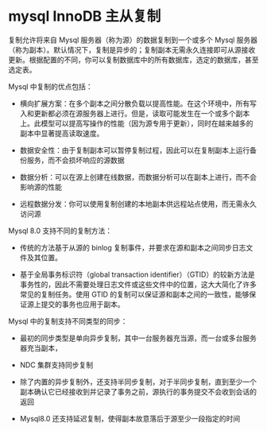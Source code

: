 # mysql InnoDB 主从复制

复制允许将来自 Mysql 服务器（称为源）的数据复制到一个或多个 Mysql 服务器（称为副本）。默认情况下，复制是异步的；复制副本无需永久连接即可从源接收更新。根据配置的不同，你可以复制数据库中的所有数据库，选定的数据库，甚至选定表。

Mysql 中复制的优点包括：

- 横向扩展方案：在多个副本之间分散负载以提高性能。在这个环境中，所有写入和更新都必须在源服务器上进行。但是，读取可能发生在一个或多个副本上。此模型可以提高写操作的性能（因为源专用于更新），同时在越来越多的副本中显著提高读取速度。
  
- 数据安全性：由于复制副本可以暂停复制过程，因此可以在复制副本上运行备份服务，而不会损坏响应的源数据
  
- 数据分析：可以在源上创建在线数据，而数据分析可以在副本上进行，而不会影响源的性能
  
- 远程数据分发：你可以使用复制创建的本地副本供远程站点使用，而无需永久访问源

Mysql 8.0 支持不同的复制方法：

- 传统的方法基于从源的 binlog 复制事件，并要求在源和副本之间同步日志文件及其位置。
  
- 基于全局事务标识符（global transaction identifier）（GTID）的较新方法是事务性的，因此不需要处理日志文件或这些文件中的位置，这大大简化了许多常见的复制任务。使用 GTID 的复制可以保证源和副本之间的一致性，能够保证源上提交的事务也应用于副本。

Mysql 中的复制支持不同类型的同步：

- 最初的同步类型是单向异步复制，其中一台服务器充当源，而一台或多台服务器充当副本，
  
- NDC 集群支持同步复制
  
- 除了内置的异步复制外，还支持半同步复制，对于半同步复制，直到至少一个副本确认它已经接收到并记录了事务之前，源执行的事务提交不会收到会话的返回
  
- Mysql8.0 还支持延迟复制，使得副本故意落后于源至少一段指定的时间